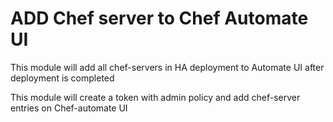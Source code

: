 # ADD Chef server to Chef Automate UI
This module will add all chef-servers in HA deployment to Automate UI after deployment is completed

This module will create a token with admin policy and add chef-server entries on Chef-automate UI
